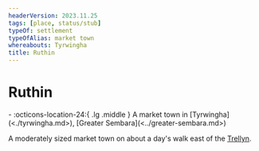 ```yaml
---
headerVersion: 2023.11.25
tags: [place, status/stub]
typeOf: settlement
typeOfAlias: market town
whereabouts: Tyrwingha
title: Ruthin
---
```

# Ruthin
<div class="grid cards ext-narrow-margin ext-one-column" markdown>
-    :octicons-location-24:{ .lg .middle } A market town in [Tyrwingha](<./tyrwingha.md>), [Greater Sembara](<../greater-sembara.md>)  
</div>


A moderately sized market town on about a day's walk east of the [Trellyn](<../rivers/aben-watershed/trellyn.md>). 